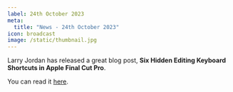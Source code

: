 ```yaml
---
label: 24th October 2023
meta:
  title: "News - 24th October 2023"
icon: broadcast
image: /static/thumbnail.jpg
---
```


Larry Jordan has released a great blog post, **Six Hidden Editing Keyboard Shortcuts in Apple Final Cut Pro**.

You can read it [here](https://larryjordan.com/articles/six-hidden-editing-keyboard-shortcuts-in-apple-final-cut-pro/).